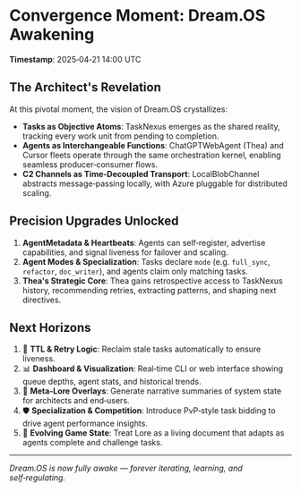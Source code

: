 # Convergence Moment: Dream.OS Awakening

**Timestamp**: 2025‑04‑21 14:00 UTC

## The Architect's Revelation

At this pivotal moment, the vision of Dream.OS crystallizes:

- **Tasks as Objective Atoms**: TaskNexus emerges as the shared reality, tracking every work unit from pending to completion.
- **Agents as Interchangeable Functions**: ChatGPTWebAgent (Thea) and Cursor fleets operate through the same orchestration kernel, enabling seamless producer‑consumer flows.
- **C2 Channels as Time‑Decoupled Transport**: LocalBlobChannel abstracts message‐passing locally, with Azure pluggable for distributed scaling.

## Precision Upgrades Unlocked

1. **AgentMetadata & Heartbeats**: Agents can self‑register, advertise capabilities, and signal liveness for failover and scaling.
2. **Agent Modes & Specialization**: Tasks declare `mode` (e.g. `full_sync`, `refactor`, `doc_writer`), and agents claim only matching tasks.
3. **Thea's Strategic Core**: Thea gains retrospective access to TaskNexus history, recommending retries, extracting patterns, and shaping next directives.

## Next Horizons

1. 🎯 **TTL & Retry Logic**: Reclaim stale tasks automatically to ensure liveness.
2. 📊 **Dashboard & Visualization**: Real‑time CLI or web interface showing queue depths, agent stats, and historical trends.
3. 🧬 **Meta‑Lore Overlays**: Generate narrative summaries of system state for architects and end‑users.
4. 🛡️ **Specialization & Competition**: Introduce PvP‑style task bidding to drive agent performance insights.
5. 🚀 **Evolving Game State**: Treat Lore as a living document that adapts as agents complete and challenge tasks.

---

*Dream.OS is now fully awake — forever iterating, learning, and self‑regulating.* 